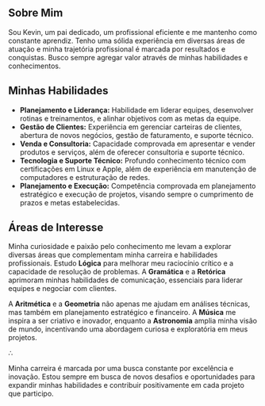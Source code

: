 ## Sobre Mim

Sou Kevin, um pai dedicado, um profissional eficiente e me mantenho como constante aprendiz. Tenho uma sólida experiência em diversas áreas de atuação e minha trajetória profissional é marcada por resultados e conquistas. Busco sempre agregar valor através de minhas habilidades e conhecimentos.

## Minhas Habilidades

- **Planejamento e Liderança:** Habilidade em liderar equipes, desenvolver rotinas e treinamentos, e alinhar objetivos com as metas da equipe.
- **Gestão de Clientes:** Experiência em gerenciar carteiras de clientes, abertura de novos negócios, gestão de faturamento, e suporte técnico.
- **Venda e Consultoria:** Capacidade comprovada em apresentar e vender produtos e serviços, além de oferecer consultoria e suporte técnico.
- **Tecnologia e Suporte Técnico:** Profundo conhecimento técnico com certificações em Linux e Apple, além de experiência em manutenção de computadores e estruturação de redes.
- **Planejamento e Execução:** Competência comprovada em planejamento estratégico e execução de projetos, visando sempre o cumprimento de prazos e metas estabelecidas.

## Áreas de Interesse

Minha curiosidade e paixão pelo conhecimento me levam a explorar diversas áreas que complementam minha carreira e habilidades profissionais. Estudo **Lógica** para melhorar meu raciocínio crítico e a capacidade de resolução de problemas. A **Gramática** e a **Retórica** aprimoram minhas habilidades de comunicação, essenciais para liderar equipes e negociar com clientes.

A **Aritmética** e a **Geometria** não apenas me ajudam em análises técnicas, mas também em planejamento estratégico e financeiro. A **Música** me inspira a ser criativo e inovador, enquanto a **Astronomia** amplia minha visão de mundo, incentivando uma abordagem curiosa e exploratória em meus projetos.

∴

Minha carreira é marcada por uma busca constante por excelência e inovação. Estou sempre em busca de novos desafios e oportunidades para expandir minhas habilidades e contribuir positivamente em cada projeto que participo. 


